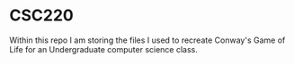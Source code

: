 # CSC220
Within this repo I am storing the files I used to recreate Conway's Game of Life for an Undergraduate computer science class.
